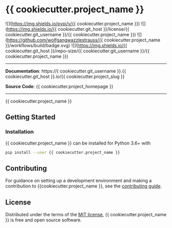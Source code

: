 # {{ cookiecutter.project_name }}

![](https://img.shields.io/pypi/v/{{ cookiecutter.project_name }})
![](https://img.shields.io/{{ cookiecutter.git_host }}/license/{{ cookiecutter.git_username }}/{{ cookiecutter.project_name }})
![](https://github.com/wolfgangwazzlestrauss/{{ cookiecutter.project_name }}/workflows/build/badge.svg)
![](https://img.shields.io/{{ cookiecutter.git_host }}/repo-size/{{ cookiecutter.git_username }}/{{ cookiecutter.project_name }})

---

**Documentation**: https://{ cookiecutter.git_username }}.{{ cookiecutter.git_host }}.io/{{ cookiecutter.project_slug }}

**Source Code**: {{ cookiecutter.project_homepage }}

---

{{ cookiecutter.project_name }}

## Getting Started

### Installation

{{ cookiecutter.project_name }} can be installed for Python 3.6+ with

```bash
pip install --user {{ cookiecutter.project_name }}
```

## Contributing

For guidance on setting up a development environment and making a contribution
to {{cookiecutter.project_name }}, see the [contributing
guide](CONTRIBUTING.md).

## License

Distributed under the terms of the [MIT license](LICENSE.md), {{
cookiecutter.project_name }} is free and open source software.
